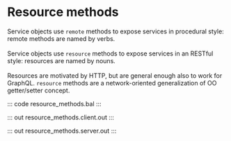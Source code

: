 # Resource methods

Service objects use `remote` methods to expose services in procedural style: remote methods are named by verbs. <br/><br/>
Service objects use `resource` methods to expose services in an RESTful style: resources are named by nouns. <br/><br/>
Resources are motivated by HTTP, but are general enough also to work for GraphQL. 
`resource` methods are a network-oriented generalization of OO getter/setter concept.

::: code resource_methods.bal :::

::: out resource_methods.client.out :::

::: out resource_methods.server.out :::